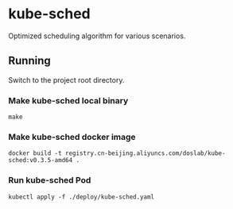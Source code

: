 # kube-sched
Optimized scheduling algorithm for various scenarios.

## Running

Switch to the project root directory.

### Make kube-sched local binary
```
make
```

### Make kube-sched docker image
```
docker build -t registry.cn-beijing.aliyuncs.com/doslab/kube-sched:v0.3.5-amd64 .
```

### Run kube-sched Pod
```
kubectl apply -f ./deploy/kube-sched.yaml
```
